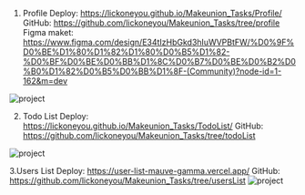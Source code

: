 1. Profile
Deploy: https://lickoneyou.github.io/Makeunion_Tasks/Profile/
GitHub: https://github.com/lickoneyou/Makeunion_Tasks/tree/profile
Figma maket: https://www.figma.com/design/E34tIzHbGkd3hIuWVPBtFW/%D0%9F%D0%BE%D1%80%D1%82%D1%80%D0%B5%D1%82-%D0%BF%D0%BE%D0%BB%D1%8C%D0%B7%D0%BE%D0%B2%D0%B0%D1%82%D0%B5%D0%BB%D1%8F-(Community)?node-id=1-162&m=dev
<img alt="project" src="https://private-user-images.githubusercontent.com/106067344/342807646-54bfd8dc-938c-41cd-a0b3-3849e8fcda4f.png?jwt=eyJhbGciOiJIUzI1NiIsInR5cCI6IkpXVCJ9.eyJpc3MiOiJnaXRodWIuY29tIiwiYXVkIjoicmF3LmdpdGh1YnVzZXJjb250ZW50LmNvbSIsImtleSI6ImtleTUiLCJleHAiOjE3MTkzMzI0MjgsIm5iZiI6MTcxOTMzMjEyOCwicGF0aCI6Ii8xMDYwNjczNDQvMzQyODA3NjQ2LTU0YmZkOGRjLTkzOGMtNDFjZC1hMGIzLTM4NDllOGZjZGE0Zi5wbmc_WC1BbXotQWxnb3JpdGhtPUFXUzQtSE1BQy1TSEEyNTYmWC1BbXotQ3JlZGVudGlhbD1BS0lBVkNPRFlMU0E1M1BRSzRaQSUyRjIwMjQwNjI1JTJGdXMtZWFzdC0xJTJGczMlMkZhd3M0X3JlcXVlc3QmWC1BbXotRGF0ZT0yMDI0MDYyNVQxNjE1MjhaJlgtQW16LUV4cGlyZXM9MzAwJlgtQW16LVNpZ25hdHVyZT1mMzBjN2U2MDViOGY2NjNlNDE2NzJlZDIxM2IzOGUwZDQ5YjY5NzIyMmZmNTQzMGI1YWEyM2IwYzBlNjRkYzEwJlgtQW16LVNpZ25lZEhlYWRlcnM9aG9zdCZhY3Rvcl9pZD0wJmtleV9pZD0wJnJlcG9faWQ9MCJ9.QXWhKCsHEfltFTISMRNWbKr9rxTbVnT4SQYvvTjEJjU">

2) Todo List
Deploy: https://lickoneyou.github.io/Makeunion_Tasks/TodoList/
GitHub: https://github.com/lickoneyou/Makeunion_Tasks/tree/todoList
<img alt="project" src="https://private-user-images.githubusercontent.com/106067344/342808263-2b989aab-15ba-4286-a8ad-73bd3a8c3a81.png?jwt=eyJhbGciOiJIUzI1NiIsInR5cCI6IkpXVCJ9.eyJpc3MiOiJnaXRodWIuY29tIiwiYXVkIjoicmF3LmdpdGh1YnVzZXJjb250ZW50LmNvbSIsImtleSI6ImtleTUiLCJleHAiOjE3MTkzMzI0MjgsIm5iZiI6MTcxOTMzMjEyOCwicGF0aCI6Ii8xMDYwNjczNDQvMzQyODA4MjYzLTJiOTg5YWFiLTE1YmEtNDI4Ni1hOGFkLTczYmQzYThjM2E4MS5wbmc_WC1BbXotQWxnb3JpdGhtPUFXUzQtSE1BQy1TSEEyNTYmWC1BbXotQ3JlZGVudGlhbD1BS0lBVkNPRFlMU0E1M1BRSzRaQSUyRjIwMjQwNjI1JTJGdXMtZWFzdC0xJTJGczMlMkZhd3M0X3JlcXVlc3QmWC1BbXotRGF0ZT0yMDI0MDYyNVQxNjE1MjhaJlgtQW16LUV4cGlyZXM9MzAwJlgtQW16LVNpZ25hdHVyZT05MWI1YWMwNDE1ZGM4ZjQwZjRjYmMxNjMyZWE3OTRjY2NhM2RlZDA1NzFhZDVmOTMwODdjNDlmYjZjMzU1ZGUzJlgtQW16LVNpZ25lZEhlYWRlcnM9aG9zdCZhY3Rvcl9pZD0wJmtleV9pZD0wJnJlcG9faWQ9MCJ9.cX8hefSvVAy-7-xMzBr0H8RztGduUsmnXzzOI5blQ2c">

3.Users List
Deploy: https://user-list-mauve-gamma.vercel.app/
GitHub: https://github.com/lickoneyou/Makeunion_Tasks/tree/usersList
<img alt="project" src="https://private-user-images.githubusercontent.com/106067344/342809333-c852da0c-1323-45ba-a522-f5e91acc0b69.png?jwt=eyJhbGciOiJIUzI1NiIsInR5cCI6IkpXVCJ9.eyJpc3MiOiJnaXRodWIuY29tIiwiYXVkIjoicmF3LmdpdGh1YnVzZXJjb250ZW50LmNvbSIsImtleSI6ImtleTUiLCJleHAiOjE3MTkzMzI0MjgsIm5iZiI6MTcxOTMzMjEyOCwicGF0aCI6Ii8xMDYwNjczNDQvMzQyODA5MzMzLWM4NTJkYTBjLTEzMjMtNDViYS1hNTIyLWY1ZTkxYWNjMGI2OS5wbmc_WC1BbXotQWxnb3JpdGhtPUFXUzQtSE1BQy1TSEEyNTYmWC1BbXotQ3JlZGVudGlhbD1BS0lBVkNPRFlMU0E1M1BRSzRaQSUyRjIwMjQwNjI1JTJGdXMtZWFzdC0xJTJGczMlMkZhd3M0X3JlcXVlc3QmWC1BbXotRGF0ZT0yMDI0MDYyNVQxNjE1MjhaJlgtQW16LUV4cGlyZXM9MzAwJlgtQW16LVNpZ25hdHVyZT0wZDIyZGZlYmUyNGY1NWU4YTliZWUzZmIxNTEwZGE1Yjg1YTgwYjQyZTgzOTI1OTNlZDcxZWFlN2EzZWNmM2RkJlgtQW16LVNpZ25lZEhlYWRlcnM9aG9zdCZhY3Rvcl9pZD0wJmtleV9pZD0wJnJlcG9faWQ9MCJ9.ga-HE5yNe5IJzQkJ1PYyxJDm8pm_NsE7vNdr_27AGjk">